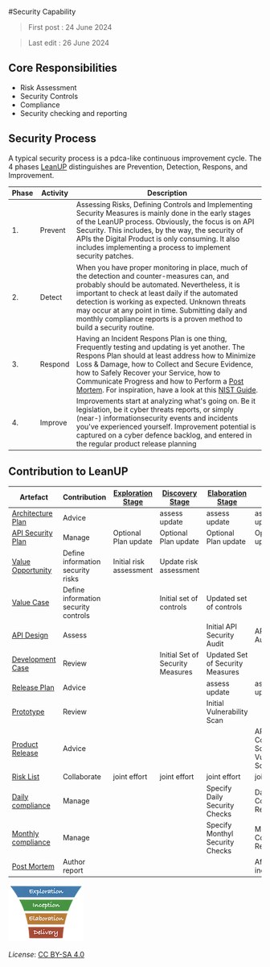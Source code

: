 #Security Capability

> First post : 24 June 2024

> Last edit : 26 June 2024

## Core Responsibilities
- Risk Assessment
- Security Controls 
- Compliance
- Security checking and reporting

## Security Process
A typical security process is a pdca-like continuous improvement cycle. The 4 phases [LeanUP](/Overview/leanup.md) distinguishes are Prevention, Detection, Respons, and Improvement.

| Phase | Activity | Description |
| --- | --- | --- |
| 1. | Prevent | Assessing Risks, Defining Controls and Implementing Security Measures is mainly done in the early stages of the LeanUP process. Obviously, the focus is on API Security. This includes, by the way, the security of APIs the Digital Product is only consuming. It also includes implementing a process to implement security patches. |
| 2. | Detect | When you have proper monitoring in place, much of the detection and counter-measures can, and probably should be automated. Nevertheless, it is important to check at least daily if the automated detection is working as expected. Unknown threats may occur at any point in time. Submitting daily and monthly compliance reports is a proven method to build a security routine. |
| 3. | Respond | Having an Incident Respons Plan is one thing, Frequently testing and updating is yet another. The Respons Plan should at least address how to Minimize Loss & Damage, how to Collect and Secure Evidence, how to Safely Recover your Service, how to Communicate Progress and how to Perform a [Post Mortem][pm]. For inspiration, have a look at this [NIST Guide](https://nvlpubs.nist.gov/nistpubs/specialpublications/nist.sp.800-61r2.pdf). |
| 4. | Improve | Improvements start at analyzing what's going on. Be it legislation, be it cyber threats reports, or simply (near-) informationsecurity events and incidents you've experienced yourself. Improvement potential is captured on a cyber defence backlog, and entered in the regular product release planning |

## Contribution to LeanUP
| Artefact | Contribution | [Exploration Stage](/Stages/exploration.md) |[Discovery Stage](/Stages/discovery.md) | [Elaboration Stage](/Stages/elaboration.md) | [Delivery Stage](/Stages/delivery.md) | 
| ----- | ------------ | - | - | - | - |
| [Architecture Plan](/Artefacts/arch-plan.md) | Advice |  | assess update  | assess update  | assess update |
| [API Security Plan](/Artefacts/sec-plan) | Manage | Optional Plan update | Optional Plan update |  Optional Plan update | Optional Plan update |
| [Value Opportunity](/Artefacts/val-oppo.md) | Define information security risks | Initial risk assessment | Update risk assessment | | |
| [Value Case](/Artefacts/val-case.md) | Define information security controls | | Initial set of controls | Updated set of controls | |
| [API Design](/Artefacts/api-design.md) | Assess | | | Initial API Security Audit | API Security Audit |
| [Development Case](/Artefacts/dev-case.md) | Review | | Initial Set of Security Measures | Updated Set of Security Measures |
| [Release Plan](/Artefacts/rel-plan.md) | Advice |  |  | assess update | assess update  |
| [Prototype](/Artefacts/pro-review.md) | Review | | | Initial Vulnerability Scan | |
| [Product Release](/Artefacts/rel-review.md) | Advice | | | | API Conformance Scan, Vulnerability Scan | 
| [Risk List](/Artefacts/risklist.md) | Collaborate | joint effort | joint effort | joint effort | joint effort |
| [Daily compliance](/Artefacts/dailyCompliance.md) | Manage | | | Specify Daily Security Checks | Daily Compliance Report |
| [Monthly compliance](/Artefacts/monthlyCompliance.md) | Manage |  | | Specify Monthyl Security Checks | Monthly Compliance Report |
| [Post Mortem ][pm] | Author report | | | | After major incident | 

[<img src="/images/leanupLogo s.png" alt="drawing" class="center" width="150"/>](/Capabilities/overview.md)

*License*: [CC BY-SA 4.0](https://creativecommons.org/licenses/by-sa/4.0/deed.en)


[pm]: /Artefacts/post-mortem.md
